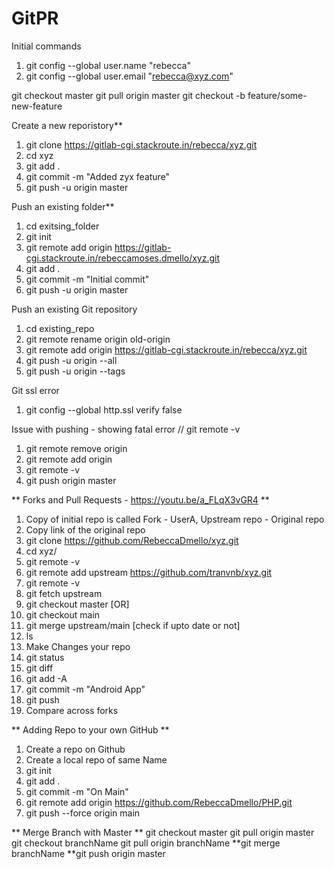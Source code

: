 # GitPR 

Initial commands
1. git config --global user.name "rebecca"
2. git config --global user.email "rebecca@xyz.com"

git checkout master
git pull origin master
git checkout -b feature/some-new-feature


Create a new reporistory**
1. git clone https://gitlab-cgi.stackroute.in/rebecca/xyz.git
2. cd xyz
3. git add .
4. git commit -m "Added zyx feature"
5. git push -u origin master

Push an existing folder**
1. cd exitsing_folder
2. git init
3. git remote add origin https://gitlab-cgi.stackroute.in/rebeccamoses.dmello/xyz.git
4. git add .
5. git commit -m "Initial commit"
6. git push -u origin master

Push an existing Git repository
1. cd existing_repo
2. git remote rename origin old-origin
3. git remote add origin https://gitlab-cgi.stackroute.in/rebecca/xyz.git
4. git push -u origin --all
5. git push -u origin --tags

Git ssl error
1. git config --global http.ssl verify false

Issue with pushing - showing fatal error // git remote -v
1. git remote remove origin
2. git remote add origin <your repo url>
3. git remote -v
4. git push origin master
  
** Forks and Pull Requests -  https://youtu.be/a_FLqX3vGR4 **
1. Copy of initial repo is called Fork - UserA, Upstream repo - Original repo
2. Copy link of the original repo
3. git clone https://github.com/RebeccaDmello/xyz.git
4. cd xyz/
5. git remote -v
6. git remote add upstream https://github.com/tranvnb/xyz.git
7. git remote -v
8. git fetch upstream
9. git checkout master [OR]
10. git checkout main
11. git merge upstream/main [check if upto date or not]
12. ls
13. Make Changes your repo
14. git status
15. git diff
16. git add -A
17. git commit -m "Android App"
18. git push
19. Compare across forks

** Adding Repo to your own GitHub **
1. Create a repo on Github
2. Create a local repo of same Name
3. git init
4. git add .
5. git commit -m "On Main"
6. git remote add origin https://github.com/RebeccaDmello/PHP.git
7. git push --force origin main

  ** Merge Branch with Master **
git checkout master
git pull origin master
git checkout branchName
git pull origin branchName
**git merge branchName
**git push origin master


